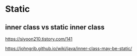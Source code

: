# Static 

## inner class vs static inner class

https://siyoon210.tistory.com/141

https://johngrib.github.io/wiki/java/inner-class-may-be-static/